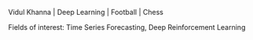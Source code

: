 Vidul Khanna | Deep Learning | Football | Chess

Fields of interest: Time Series Forecasting, Deep Reinforcement Learning
